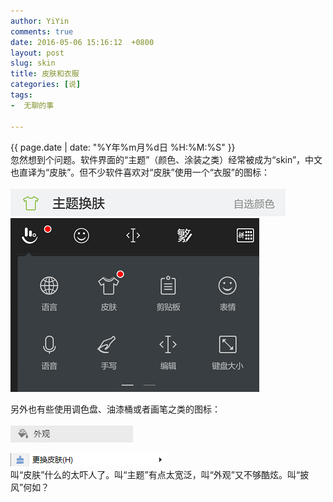 ```yaml
---
author: YiYin
comments: true
date: 2016-05-06 15:16:12  +0800
layout: post
slug: skin
title: 皮肤和衣服
categories: [说]
tags:
-  无聊的事

---
```

<div class="saying">
<div class="timestamp">{{ page.date | date: "%Y年%m月%d日 %H:%M:%S" }}</div>
忽然想到个问题。软件界面的“主题”（颜色、涂装之类）经常被成为“skin”，中文也直译为“皮肤”。但不少软件喜欢对“皮肤”使用一个“衣服”的图标：
<br/><br/>
<img src="\public\images\skin_netease.png" alt="">

<img src="\public\images\skin_chubao.png" alt="">

另外也有些使用调色盘、油漆桶或者画笔之类的图标：
<br/><br/>
<img src="\public\images\skin_vivalid.jpg" alt="">

<img src="\public\images\skin_sogou.jpg" alt="">
<br/>
叫“皮肤”什么的太吓人了。叫“主题”有点太宽泛，叫“外观”又不够酷炫。叫“披风”何如？
</div>
